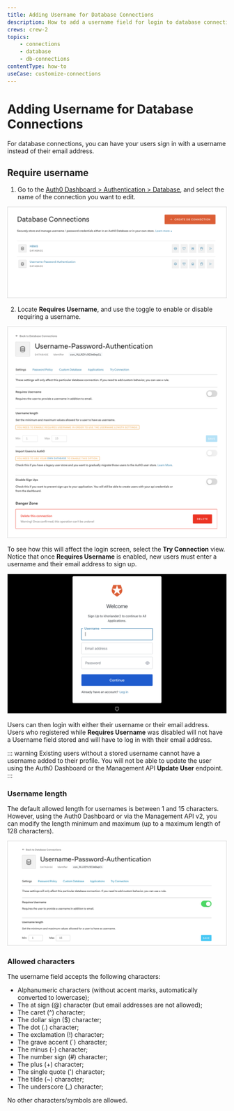 ```yaml
---
title: Adding Username for Database Connections
description: How to add a username field for login to database connections.
crews: crew-2
topics:
    - connections
    - database
    - db-connections
contentType: how-to
useCase: customize-connections
---
```


# Adding Username for Database Connections

For database connections, you can have your users sign in with a username instead of their email address.

## Require username

1. Go to the [Auth0 Dashboard > Authentication > Database](${manage_url}/#/connections/database), and select the name of the connection you want to edit.

![Require a username](/media/articles/connections/database/dashboard-connections-database-list.png)

2. Locate **Requires Username**, and use the toggle to enable or disable requiring a username.

![](/media/articles/connections/database/dashboard-connections-database-settings.png)

To see how this will affect the login screen, select the **Try Connection** view. Notice that once **Requires Username** is enabled, new users must enter a username and their email address to sign up.

![Login form with username](/media/articles/connections/database/dashboard-connections-database-edit_view-try-connection-requires-username.png)

Users can then login with either their username or their email address. Users who registered while **Requires Username** was disabled will not have a Username field stored and will have to log in with their email address. 

::: warning
Existing users without a stored username cannot have a username added to their profile. You will not be able to update the user using the Auth0 Dashboard or the Management API **Update User** endpoint.
:::

### Username length

The default allowed length for usernames is between 1 and 15 characters. However, using the Auth0 Dashboard or via the Management API v2, you can modify the length minimum and maximum (up to a maximum length of 128 characters).

![Username length](/media/articles/connections/database/dashboard-connections-database-settings_requires-username.png)

### Allowed characters

The username field accepts the following characters:

* Alphanumeric characters (without accent marks, automatically converted to lowercase);
* The at sign (@) character (but email addresses are not allowed);
* The caret (^) character;
* The dollar sign ($) character;
* The dot (.) character;
* The exclamation (!) character;
* The grave accent (\`) character;
* The minus (-) character;
* The number sign (#) character;
* The plus (+) character;
* The single quote (') character;
* The tilde (~) character;
* The underscore (_) character;

No other characters/symbols are allowed.
